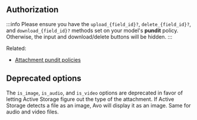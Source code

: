 ## Authorization

:::info
Please ensure you have the `upload_{field_id}?`, `delete_{field_id}?`, and `download_{field_id}?` methods set on your model's **pundit** policy. Otherwise, the input and download/delete buttons will be hidden.
:::

Related:
 - [Attachment pundit policies](./../authorization.html#attachments)

## Deprecated options

The `is_image`, `is_audio`, and `is_video` options are deprecated in favor of letting Active Storage figure out the type of the attachment. If Active Storage detects a file as an image, Avo will display it as an image. Same for audio and video files.
